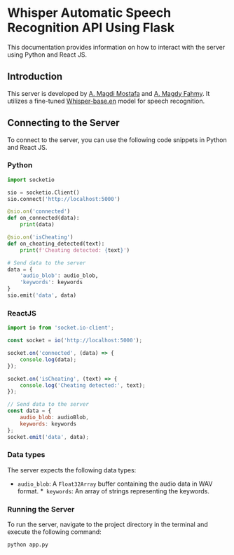 # Whisper Automatic Speech Recognition API Using Flask
 
This documentation provides information on how to interact with the server using Python and React JS.

## Introduction

This server is developed by [A. Magdi Mostafa](https://github.com/iMegz) and [A. Magdy Fahmy](https://github.com/AMF777). It utilizes a fine-tuned [Whisper-base.en](https://huggingface.co/AhmedMEGZ/whisper-finetuned/tree/main) model for speech recognition.

## Connecting to the Server

To connect to the server, you can use the following code snippets in Python and React JS.

### Python

```python
import socketio

sio = socketio.Client()
sio.connect('http://localhost:5000')

@sio.on('connected')
def on_connected(data):
    print(data)

@sio.on('isCheating')
def on_cheating_detected(text):
    print(f'Cheating detected: {text}')

# Send data to the server
data = {
    'audio_blob': audio_blob,
    'keywords': keywords
}
sio.emit('data', data)
```

### ReactJS

```js
import io from 'socket.io-client';

const socket = io('http://localhost:5000');

socket.on('connected', (data) => {
    console.log(data);
});

socket.on('isCheating', (text) => {
    console.log('Cheating detected:', text);
});

// Send data to the server
const data = {
    audio_blob: audioBlob,
    keywords: keywords
};
socket.emit('data', data);
```

### Data types

The server expects the following data types:

* `audio_blob`: A `Float32Array` buffer containing the audio data in WAV format.
 *` keywords`: An array of strings representing the keywords.

### Running the Server

To run the server, navigate to the project directory in the terminal and execute the following command:
```bash
python app.py
```
